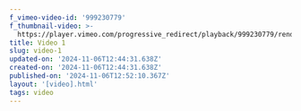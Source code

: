 ```yaml
---
f_vimeo-video-id: '999230779'
f_thumbnail-video: >-
  https://player.vimeo.com/progressive_redirect/playback/999230779/rendition/720p/file.mp4?loc=external&log_user=0&signature=0f6868b90552b6e308b6d7ea8cee436b104fc53543424221947e7528f64644c7
title: Video 1
slug: video-1
updated-on: '2024-11-06T12:44:31.638Z'
created-on: '2024-11-06T12:44:31.638Z'
published-on: '2024-11-06T12:52:10.367Z'
layout: '[video].html'
tags: video
---
```



